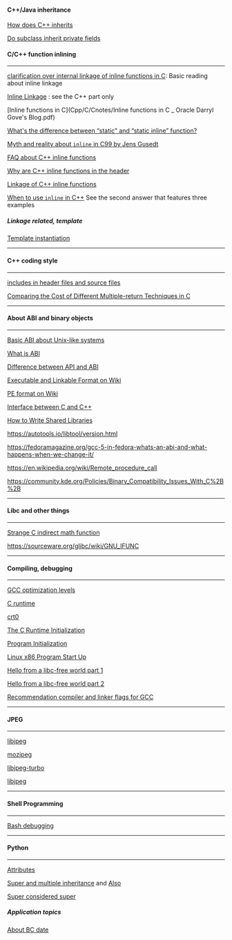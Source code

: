 #### C++/Java inheritance

[How does C++ inherits](https://stackoverflow.com/questions/860339/difference-between-private-public-and-protected-inheritance)

[Do subclass inherit private fields](https://stackoverflow.com/questions/4716040/do-subclasses-inherit-private-fields)

#### C/C++ function inlining

---

[clarification over internal linkage of inline functions in C](https://stackoverflow.com/questions/51533082/clarification-over-internal-linkage-of-inline-functions-in-c): Basic reading about inline linkage

[Inline Linkage](https://www.ibm.com/support/knowledgecenter/en/ssw_ibm_i_71/rzarg/inline_linkage.htm) : see the C++ part only

[Inline functions in C](Cpp/C/Cnotes/Inline functions in C _ Oracle Darryl Gove's Blog.pdf)


[What's the difference between “static” and “static inline” function?](https://stackoverflow.com/questions/7762731/whats-the-difference-between-static-and-static-inline-function)

[Myth and reality about `inline` in C99 by Jens Gusedt]() 

[FAQ about C++ inline functions](https://isocpp.org/wiki/faq/inline-functions)

[Why are C++ inline functions in the header](https://stackoverflow.com/questions/5057021/why-are-c-inline-functions-in-the-header)

[Linkage of C++ inline functions](https://stackoverflow.com/questions/29796264/is-there-still-a-use-for-inline)

[When to use `inline` in C++](https://stackoverflow.com/questions/1759300/when-should-i-write-the-keyword-inline-for-a-function-method) See the second answer that features three examples

##### Linkage related, template

[Template instantiation](https://gcc.gnu.org/onlinedocs/gcc/Template-Instantiation.html)

---

#### C++ coding style

---

[includes in header files and source files](https://stackoverflow.com/questions/2596449/including-includes-in-header-file-vs-source-file)

[Comparing the Cost of Different Multiple-return Techniques in C](https://spin.atomicobject.com/2013/12/23/c-return-multiple-values/)

---

#### About ABI and binary objects

---

[Basic ABI about Unix-like systems](Cpp/C/Cnotes/Loading%20the%20C%20runtime%20on%20Linux%20-%20Stack%20Overflow.html)

[What is ABI](file:///home/djn/Documents/doc_sync/Cpp/C/Cnotes/api%20-%20What%20is%20an%20application%20binary%20interface%20(ABI)_%20-%20Stack%20Overflow.html)

[Difference between API and ABI](https://stackoverflow.com/questions/3784389/difference-between-api-and-abi/3784724#comment39838598_3784724)

[Executable and Linkable Format on Wiki](https://en.wikipedia.org/wiki/Executable_and_Linkable_Format)

[PE format on Wiki](http://en.wikipedia.org/wiki/Portable_Executable)

[Interface between C and C++](https://gustedt.wordpress.com/2017/08/08/cross-language-interfaces-between-c-and-c/)

[How to Write Shared Libraries](Cpp/C/Cnotes/How_to_write_shared_libraries.pdf)

https://autotools.io/libtool/version.html

https://fedoramagazine.org/gcc-5-in-fedora-whats-an-abi-and-what-happens-when-we-change-it/

https://en.wikipedia.org/wiki/Remote_procedure_call

https://community.kde.org/Policies/Binary_Compatibility_Issues_With_C%2B%2B

---

#### Libc and other things

---

[Strange C indirect math function](Cpp/C/Cnotes/ubuntu%20-%20Failed%20to%20call%20standard%20math%20function%20inside%20debugger_%20-%20Stack%20Overflow.html)

https://sourceware.org/glibc/wiki/GNU_IFUNC

---

#### Compiling, debugging

---

[GCC optimization levels](https://stackoverflow.com/questions/1778538/how-many-gcc-optimization-levels-are-there)

[C runtime](https://stackoverflow.com/questions/2709998/crt0-o-and-crt1-o-whats-the-difference)

[crt0](https://en.wikipedia.org/wiki/Crt0)

[The C Runtime Initialization](https://www.embecosm.com/appnotes/ean9/html/ch05s02.html)

[Program Initialization](https://wiki.osdev.org/Creating_a_C_Library#Program_Initialization)

[Linux x86 Program Start Up](http://dbp-consulting.com/tutorials/debugging/linuxProgramStartup.html)

[Hello from a libc-free world part 1](https://blogs.oracle.com/linux/hello-from-a-libc-free-world-part-1-v2)

[Hello from a libc-free world part 2](https://blogs.oracle.com/linux/hello-from-a-libc-free-world-part-2-v2)

[Recommendation compiler and linker flags for GCC](https://developers.redhat.com/blog/2018/03/21/compiler-and-linker-flags-gcc/)

---

#### JPEG

---

[libjpeg](https://github.com/thorfdbg/libjpeg)

[mozjpeg](https://github.com/mozilla/mozjpeg)

[libjpeg-turbo](https://libjpeg-turbo.org)

[libjpeg](http://libjpeg.sourceforge.net)

---

#### Shell Programming

---

[Bash debugging](https://unix.stackexchange.com/questions/155551/how-to-debug-a-bash-script)

---

#### Python

---

[Attributes](https://lerner.co.il/2014/10/14/python-attributes/)

[Super and multiple inheritance](https://stackoverflow.com/questions/9575409/calling-parent-class-init-with-multiple-inheritance-whats-the-right-way) and [Also](https://stackoverflow.com/questions/3277367/how-does-pythons-super-work-with-multiple-inheritance)

[Super considered super](https://rhettinger.wordpress.com/2011/05/26/super-considered-super/)

##### Application topics

[About BC date](https://stackoverflow.com/questions/15857797/bc-dates-in-python)



